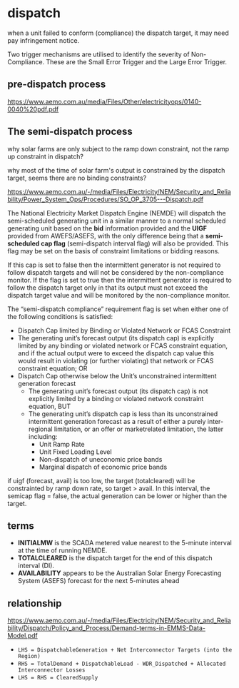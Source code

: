 # dispatch

when a unit failed to conform (compliance) the dispatch target, it may need pay infringement notice.

Two trigger mechanisms are utilised to identify the severity of Non-Compliance. These are the Small Error Trigger and the Large Error Trigger.

## pre-dispatch process
https://www.aemo.com.au/media/Files/Other/electricityops/0140-0040%20pdf.pdf

## The semi-dispatch process
why solar farms are only subject to the ramp down constraint, not the ramp up constraint in dispatch?

why most of the time of solar farm's output is constrained by the dispatch target, seems there are no binding constraints?

https://www.aemo.com.au/-/media/Files/Electricity/NEM/Security_and_Reliability/Power_System_Ops/Procedures/SO_OP_3705---Dispatch.pdf

The National Electricity Market Dispatch Engine (NEMDE) will dispatch the semi-scheduled generating unit in a similar manner to a normal scheduled generating unit based on the **bid** information provided and the **UIGF** provided from AWEFS/ASEFS, with the only difference being that a **semi-scheduled cap flag** (semi-dispatch interval flag) will also be provided. This flag may be set on the basis of constraint limitations or bidding reasons.

If this cap is set to false then the intermittent generator is not required to follow dispatch targets and will not be considered by the non-compliance monitor. If the flag is set to true then the intermittent generator is required to follow the dispatch target only in that its output must not exceed the dispatch target value and will be monitored by the non-compliance monitor.

The “semi-dispatch compliance” requirement flag is set when either one of the following conditions is satisfied:
  * Dispatch Cap limited by Binding or Violated Network or FCAS Constraint
  * The generating unit’s forecast output (its dispatch cap) is explicitly limited by any binding or violated network or FCAS constraint equation, and if the actual output were to exceed the dispatch cap value this would result in violating (or further violating) that network or FCAS constraint equation; OR
  * Dispatch Cap otherwise below the Unit’s unconstrained intermittent generation forecast
    * The generating unit’s forecast output (its dispatch cap) is not explicitly limited by a binding or violated network constraint equation, BUT
    * The generating unit’s dispatch cap is less than its unconstrained intermittent generation forecast as a result of either a purely inter-regional limitation, or an offer or marketrelated limitation, the latter including:
      * Unit Ramp Rate
      * Unit Fixed Loading Level
      * Non-dispatch of uneconomic price bands
      * Marginal dispatch of economic price bands

if uigf (forecast, avail) is too low, the target (totalcleared) will be constrainted by ramp down rate, so target > avail. In this interval, the semicap flag = false, the actual generation can be lower or higher than the target.

## terms
- **INITIALMW** is the SCADA metered value nearest to the 5-minute interval at the time of running NEMDE.
- **TOTALCLEARED** is the dispatch target for the end of this dispatch interval (DI).
- **AVAILABILITY** appears to be the Australian Solar Energy Forecasting System (ASEFS) forecast for the next 5-minutes ahead

## relationship
https://www.aemo.com.au/-/media/Files/Electricity/NEM/Security_and_Reliability/Dispatch/Policy_and_Process/Demand-terms-in-EMMS-Data-Model.pdf

- `LHS = DispatchableGeneration + Net Interconnector Targets (into the Region)`
- `RHS = TotalDemand + DispatchableLoad - WDR_Dispatched + Allocated Interconnector Losses`
- `LHS = RHS = ClearedSupply`
